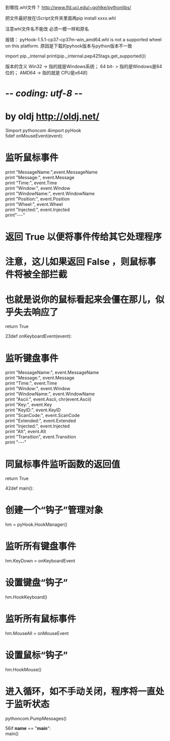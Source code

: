 
到哪找.whl文件？
http://www.lfd.uci.edu/~gohlke/pythonlibs/

把文件最好放在\Script文件夹里面再pip install xxxx.whl


注意whl文件名不能改 必须一模一样和原名



报错： pyHook-1.5.1-cp37-cp37m-win_amd64.whl is not a supported wheel on this platform.
原因是下载的pyhook版本与python版本不一致

import pip._internal
print(pip._internal.pep425tags.get_supported())


版本的含义
Win32 -> 指的就是Windows系统； 
64 bit- > 指的是Windows是64位的； 
AMD64 -> 指的就是 CPU是x64的


# -*- coding: utf-8 -*- # 
# by oldj http://oldj.net/ #  
 3import pythoncom 
 4import pyHook    
 5def onMouseEvent(event): 
    
   # 监听鼠标事件     
   print "MessageName:",event.MessageName     
   print "Message:", event.Message     
   print "Time:", event.Time     
   print "Window:", event.Window     
   print "WindowName:", event.WindowName     
   print "Position:", event.Position     
   print "Wheel:", event.Wheel     
   print "Injected:", event.Injected           
   print"---"
  
   # 返回 True 以便将事件传给其它处理程序     
   # 注意，这儿如果返回 False ，则鼠标事件将被全部拦截     
   # 也就是说你的鼠标看起来会僵在那儿，似乎失去响应了     
   return True
 
23def onKeyboardEvent(event):
  # 监听键盘事件     
   print "MessageName:", event.MessageName     
   print "Message:", event.Message     
   print "Time:", event.Time     
   print "Window:", event.Window     
   print "WindowName:", event.WindowName     
   print "Ascii:", event.Ascii, chr(event.Ascii)     
   print "Key:", event.Key     
   print "KeyID:", event.KeyID     
   print "ScanCode:", event.ScanCode     
   print "Extended:", event.Extended     
   print "Injected:", event.Injected     
   print "Alt", event.Alt     
   print "Transition", event.Transition     
   print "---"      
   # 同鼠标事件监听函数的返回值     
   return True 

42def main():     
   # 创建一个“钩子”管理对象     
   hm = pyHook.HookManager()      
   # 监听所有键盘事件     
   hm.KeyDown = onKeyboardEvent     
   # 设置键盘“钩子”     
   hm.HookKeyboard()      
   # 监听所有鼠标事件     
   hm.MouseAll = onMouseEvent     
   # 设置鼠标“钩子”     
   hm.HookMouse()      
   # 进入循环，如不手动关闭，程序将一直处于监听状态     
   pythoncom.PumpMessages() 

56if __name__ == "__main__":     
   main()
